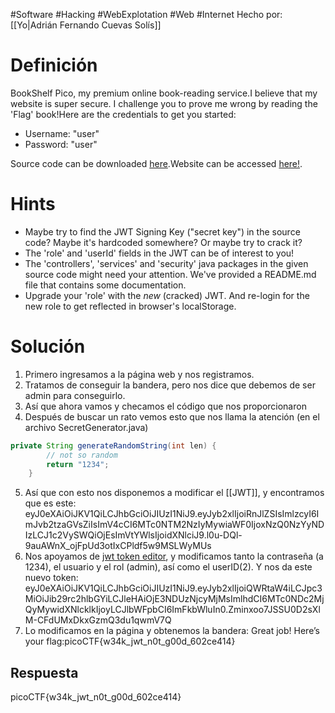 #Software #Hacking #WebExplotation #Web #Internet 
Hecho por: [[Yo|Adrián Fernando Cuevas Solís]]
# Definición
BookShelf Pico, my premium online book-reading service.I believe that my website is super secure. I challenge you to prove me wrong by reading the 'Flag' book!Here are the credentials to get you started:

- Username: "user"
- Password: "user"

Source code can be downloaded [here](https://artifacts.picoctf.net/c/478/bookshelf-pico.zip).Website can be accessed [here!](http://saturn.picoctf.net:58251/).
# Hints
- Maybe try to find the JWT Signing Key ("secret key") in the source code? Maybe it's hardcoded somewhere? Or maybe try to crack it?
- The 'role' and 'userId' fields in the JWT can be of interest to you!
- The 'controllers', 'services' and 'security' java packages in the given source code might need your attention. We've provided a README.md file that contains some documentation.
- Upgrade your 'role' with the _new_ (cracked) JWT. And re-login for the new role to get reflected in browser's localStorage.
# Solución
1. Primero ingresamos a la página web y nos registramos.
2. Tratamos de conseguir la bandera, pero nos dice que debemos de ser admin para conseguirlo.
3. Así que ahora vamos y checamos el código que nos proporcionaron
4. Después de buscar un rato vemos esto que nos llama la atención (en el archivo SecretGenerator.java)
```java
private String generateRandomString(int len) {
        // not so random
        return "1234";
    }
```
5. Así que con esto nos disponemos a modificar el [[JWT]], y encontramos que es este:
eyJ0eXAiOiJKV1QiLCJhbGciOiJIUzI1NiJ9.eyJyb2xlIjoiRnJlZSIsImlzcyI6ImJvb2tzaGVsZiIsImV4cCI6MTc0NTM2NzIyMywiaWF0IjoxNzQ0NzYyNDIzLCJ1c2VySWQiOjEsImVtYWlsIjoidXNlciJ9.l0u-DQl-9auAWnX_ojFpUd3otIxCPldf5w9MSLWyMUs
6. Nos apoyamos de [jwt token editor](https://jwt.io/), y modificamos tanto la contraseña (a 1234), el usuario y el rol (admin), así como el userID(2). Y nos da este nuevo token:
eyJ0eXAiOiJKV1QiLCJhbGciOiJIUzI1NiJ9.eyJyb2xlIjoiQWRtaW4iLCJpc3MiOiJib29rc2hlbGYiLCJleHAiOjE3NDUzNjcyMjMsImlhdCI6MTc0NDc2MjQyMywidXNlcklkIjoyLCJlbWFpbCI6ImFkbWluIn0.Zminxoo7JSSU0D2sXlM-CFdUMxDkxGzmQ3du1qwmV7Q
7. Lo modificamos en la página y obtenemos la bandera:
Great job! Here’s your flag:picoCTF{w34k_jwt_n0t_g00d_602ce414}
## Respuesta
picoCTF{w34k_jwt_n0t_g00d_602ce414}